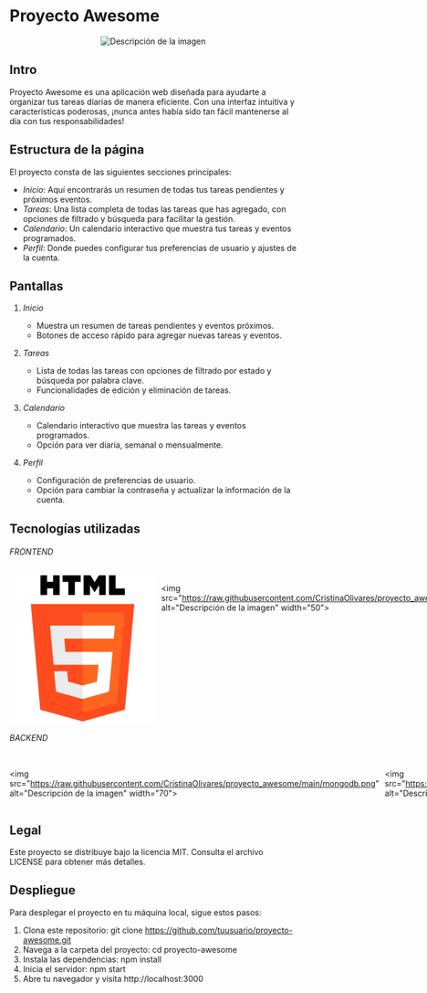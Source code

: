 
# Proyecto Awesome
<div style="display: flex; justify-content: center">
<img src="https://raw.githubusercontent.com/CristinaOlivares/proyecto_awesome/main/background.avif" alt="Descripción de la imagen" width="400" >
</div>

## Intro
Proyecto Awesome es una aplicación web diseñada para ayudarte a organizar tus tareas diarias de manera eficiente. Con una interfaz intuitiva y características poderosas, ¡nunca antes había sido tan fácil mantenerse al día con tus responsabilidades!

## Estructura de la página
El proyecto consta de las siguientes secciones principales:
- *Inicio*: Aquí encontrarás un resumen de todas tus tareas pendientes y próximos eventos.
- *Tareas*: Una lista completa de todas las tareas que has agregado, con opciones de filtrado y búsqueda para facilitar la gestión.
- *Calendario*: Un calendario interactivo que muestra tus tareas y eventos programados.
- *Perfil*: Donde puedes configurar tus preferencias de usuario y ajustes de la cuenta.

## Pantallas
1. *Inicio*
   - Muestra un resumen de tareas pendientes y eventos próximos.
   - Botones de acceso rápido para agregar nuevas tareas y eventos.

2. *Tareas*
   - Lista de todas las tareas con opciones de filtrado por estado y búsqueda por palabra clave.
   - Funcionalidades de edición y eliminación de tareas.

3. *Calendario*
   - Calendario interactivo que muestra las tareas y eventos programados.
   - Opción para ver diaria, semanal o mensualmente.

4. *Perfil*
   - Configuración de preferencias de usuario.
   - Opción para cambiar la contraseña y actualizar la información de la cuenta.

## Tecnologías utilizadas
###### FRONTEND
<div style="display: flex; gap: 10px">
<img src="https://raw.githubusercontent.com/CristinaOlivares/proyecto_awesome/main/html-5.png" alt="Descripción de la imagen" width="50">

<img src="https://raw.githubusercontent.com/CristinaOlivares/proyecto_awesome/main/css.png" alt="Descripción de la imagen" width="50">

<img src="https://raw.githubusercontent.com/CristinaOlivares/proyecto_awesome/main/js.png" alt="Descripción de la imagen" width="50">

<img src="https://raw.githubusercontent.com/CristinaOlivares/proyecto_awesome/main/react.png" alt="Descripción de la imagen" width="50">

</div>

###### BACKEND

<div style="display: flex; gap: 10px">

<img src="https://raw.githubusercontent.com/CristinaOlivares/proyecto_awesome/main/mongodb.png" alt="Descripción de la imagen" width="70">

<img src="https://raw.githubusercontent.com/CristinaOlivares/proyecto_awesome/main/dbeaver.png" alt="Descripción de la imagen" width="70">

</div>


## Legal
Este proyecto se distribuye bajo la licencia MIT. Consulta el archivo LICENSE para obtener más detalles.

## Despliegue
Para desplegar el proyecto en tu máquina local, sigue estos pasos:
1. Clona este repositorio: git clone https://github.com/tuusuario/proyecto-awesome.git
2. Navega a la carpeta del proyecto: cd proyecto-awesome
3. Instala las dependencias: npm install
4. Inicia el servidor: npm start
5. Abre tu navegador y visita http://localhost:3000

